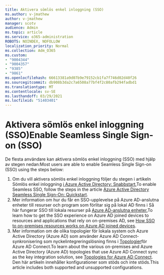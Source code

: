 ```yaml
---
title: Aktivera sömlös enkel inloggning (SSO)
ms.author: v-jmathew
author: v-jmathew
manager: scotv
audience: Admin
ms.topic: article
ms.service: o365-administration
ROBOTS: NOINDEX, NOFOLLOW
localization_priority: Normal
ms.collection: Adm_O365
ms.custom:
- "9004344"
- "9004357"
- "9385"
- "9861"
ms.openlocfilehash: 66613381a9d07b9e79152cb1fa7f746d02d40f26
ms.sourcegitcommit: db908b3da2c7a6508a77bf4f2c80afb294fadbd1
ms.translationtype: MT
ms.contentlocale: sv-SE
ms.lasthandoff: 03/29/2021
ms.locfileid: "51403401"
---
```

# <a name="enable-seamless-single-sign-on-sso"></a><span data-ttu-id="1aeac-102">Aktivera sömlös enkel inloggning (SSO)</span><span class="sxs-lookup"><span data-stu-id="1aeac-102">Enable Seamless Single Sign-on (SSO)</span></span>

<span data-ttu-id="1aeac-103">De flesta användare kan aktivera sömlös enkel inloggning (SSO) med hjälp av stegen nedan:</span><span class="sxs-lookup"><span data-stu-id="1aeac-103">Most users are able to enable Seamless Single Sign-on (SSO) using the steps below:</span></span>

1. <span data-ttu-id="1aeac-104">Om du vill aktivera sömlös enkel inloggning följer du stegen i artikeln Sömlös enkel inloggning [i Azure Active Directory: Snabbstart.](https://docs.microsoft.com/azure/active-directory/hybrid/how-to-connect-sso-quick-start)</span><span class="sxs-lookup"><span data-stu-id="1aeac-104">To enable Seamless SSO, follow the steps in the article [Azure Active Directory Seamless Single Sign-On: Quickstart](https://docs.microsoft.com/azure/active-directory/hybrid/how-to-connect-sso-quick-start).</span></span>
2. <span data-ttu-id="1aeac-105">Mer information om hur du får en SSO-upplevelse på Azure AD-anslutna enheter till resurser och program som förlitar sig på lokal AD finns i Så här fungerar SSO till lokala resurser på [Azure AD-anslutna enheter.](https://docs.microsoft.com/azure/active-directory/devices/azuread-join-sso)</span><span class="sxs-lookup"><span data-stu-id="1aeac-105">To learn how to get the SSO experience on Azure AD joined devices to resources and applications that rely on on-premises AD, see [How SSO to on-premises resources works on Azure AD joined devices](https://docs.microsoft.com/azure/active-directory/devices/azuread-join-sso).</span></span>
3. <span data-ttu-id="1aeac-106">Mer information om de olika topologier för lokala system och Azure Active Directory (Azure AD) som använder Azure AD Connect-synkronisering som nyckelintegreringslösning finns i [Topologier](https://docs.microsoft.com/azure/active-directory/hybrid/plan-connect-topologies)för Azure AD Connect.</span><span class="sxs-lookup"><span data-stu-id="1aeac-106">To learn about the various on-premises and Azure Active Directory (Azure AD) topologies that use Azure AD Connect sync as the key integration solution, see [Topologies for Azure AD Connect](https://docs.microsoft.com/azure/active-directory/hybrid/plan-connect-topologies).</span></span> <span data-ttu-id="1aeac-107">Den här artikeln innehåller konfigurationer som stöds och inte stöds.</span><span class="sxs-lookup"><span data-stu-id="1aeac-107">This article includes both supported and unsupported configurations.</span></span>

